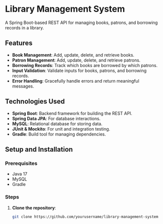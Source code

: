 # Library Management System

A Spring Boot-based REST API for managing books, patrons, and borrowing records in a library.

## Features
- **Book Management**: Add, update, delete, and retrieve books.
- **Patron Management**: Add, update, delete, and retrieve patrons.
- **Borrowing Records**: Track which books are borrowed by which patrons.
- **Input Validation**: Validate inputs for books, patrons, and borrowing records.
- **Error Handling**: Gracefully handle errors and return meaningful messages.

## Technologies Used
- **Spring Boot**: Backend framework for building the REST API.
- **Spring Data JPA**: For database interactions.
- **MySQL**: Relational database for storing data.
- **JUnit & Mockito**: For unit and integration testing.
- **Gradle**: Build tool for managing dependencies.

## Setup and Installation

### Prerequisites
- Java 17
- MySQL
- Gradle

### Steps
1. **Clone the repository**:
   ```bash
   git clone https://github.com/yourusername/library-management-system.git

